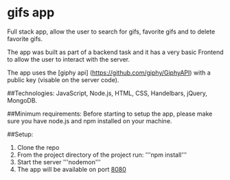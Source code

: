 # gifs app

Full stack app, allow the user to search for gifs, favorite gifs and to delete favorite gifs.

The app was built as part of a backend task and it has a very basic Frontend to allow the user to interact with the server.

The app uses the [giphy api] (https://github.com/giphy/GiphyAPI) with a public key (visable on the server code).

##Technologies: 
JavaScript, Node.js, HTML, CSS, Handelbars, jQuery, MongoDB.

##Minimum requirements:
Before starting to setup the app, please make sure you have node.js and npm installed on your machine.

##Setup:
1. Clone the repo
2. From the project directory of the project run:
'''npm install'''
3. Start the server '''nodemon'''
4. The app will be available on port [8080](http://localhost:8080/)
